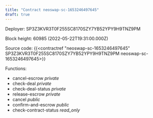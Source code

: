 ```yaml
---
title: "Contract neoswap-sc-1653246497645"
draft: true
---
```

Deployer: SP3Z3KVR3T0F255SC8170SZY7YB52YPY9H9TNZ9PM


 



Block height: 60985 (2022-05-22T19:31:00.000Z)

Source code: {{<contractref "neoswap-sc-1653246497645" SP3Z3KVR3T0F255SC8170SZY7YB52YPY9H9TNZ9PM neoswap-sc-1653246497645>}}

Functions:

* cancel-escrow _private_
* check-deal _private_
* check-deal-status _private_
* release-escrow _private_
* cancel _public_
* confirm-and-escrow _public_
* check-contract-status _read_only_

